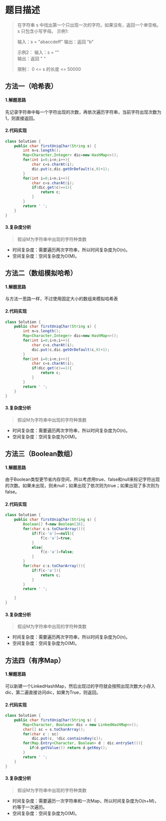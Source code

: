 # 题目描述
> 在字符串 s 中找出第一个只出现一次的字符。如果没有，返回一个单空格。 s 只包含小写字母。
> 示例1:
>
> 输入：s = "abaccdeff" 
> 输出：返回 "b"
>
> 示例2：
> 输入：s = ""  
> 输出：返回 " "  
>
> 限制：
> 0 <= s 的长度 <= 50000

## 方法一（哈希表）
#### 1.解题思路
先记录字符串中每一个字符出现的次数，再依次遍历字符串，当前字符出现次数为1，则直接返回。
#### 2.代码实现

```java
class Solution {
    public char firstUniqChar(String s) {
        int n=s.length();
        Map<Character,Integer> dic=new HashMap<>();
        for(int i=0;i<n;i++){
            char c=s.charAt(i);
            dic.put(c,dic.getOrDefault(c,0)+1);
        }
        for(int i=0;i<n;i++){
            char c=s.charAt(i);
            if(dic.get(c)==1){
                return c;
            }
        }
        return ' ';
    }
}
```

#### 3.复杂度分析

> 假设M为字符串中出现的字符种类数

 - 时间复杂度：需要遍历两次字符串，所以时间复杂度为O(n)。
 - 空间复杂度：空间复杂度为O(M)。

## 方法二（数组模拟哈希）
#### 1.解题思路
与方法一思路一样，不过使用固定大小的数组来模拟哈希表
#### 2.代码实现

```java
class Solution {
    public char firstUniqChar(String s) {
        int n=s.length();
        Map<Character,Integer> dic=new HashMap<>();
        for(int i=0;i<n;i++){
            char c=s.charAt(i);
            dic.put(c,dic.getOrDefault(c,0)+1);
        }
        for(int i=0;i<n;i++){
            char c=s.charAt(i);
            if(dic.get(c)==1){
                return c;
            }
        }
        return ' ';
    }
}
```

#### 3.复杂度分析

> 假设M为字符串中出现的字符种类数

 - 时间复杂度：需要遍历两次字符串，所以时间复杂度为O(n)。
 - 空间复杂度：空间复杂度为O(M)。

## 方法三（Boolean数组）
#### 1.解题思路
由于Boolean类型更节省内存空间，所以考虑用true、false和null来标记字符出现的次数。如果未出现，则未null；如果出现了依次则为true；如果出现了多次则为false。
#### 2.代码实现

```java
class Solution {
    public char firstUniqChar(String s) {
        Boolean[] f=new Boolean[26];
        for(char c:s.toCharArray()){
            if(f[c-'a']==null){
                f[c-'a']=true;
            }
            else{
                f[c-'a']=false;
            }
        }
        for(char c:s.toCharArray()){
            if(f[c-'a']){
                return c;
            }
        }
        return ' ';

    }
}
```

#### 3.复杂度分析

> 假设M为字符串中出现的字符种类数

 - 时间复杂度：需要遍历两次字符串，所以时间复杂度为O(n)。
 - 空间复杂度：空间复杂度为O(M)。

## 方法四（有序Map）
#### 1.解题思路
可以新建一个LinkedHashMap，然后出现过的字符就会按照出现次数大小存入dic，第二遍直接访问dic，如果为True，则返回。
#### 2.代码实现

```java
class Solution {
    public char firstUniqChar(String s) {
        Map<Character, Boolean> dic = new LinkedHashMap<>();
        char[] sc = s.toCharArray();
        for(char c : sc)
            dic.put(c, !dic.containsKey(c));
        for(Map.Entry<Character, Boolean> d : dic.entrySet()){
           if(d.getValue()) return d.getKey();
        }
        return ' ';
    }
}


```

#### 3.复杂度分析

> 假设M为字符串中出现的字符种类数

 - 时间复杂度：需要遍历一次字符串和一次Map，所以时间复杂度为O(n+M)，约等于一次遍历。
 - 空间复杂度：空间复杂度为O(M)。


